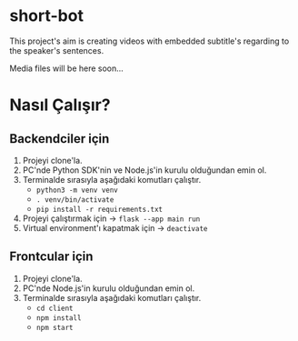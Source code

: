 # short-bot

This project's aim is creating videos with embedded subtitle's regarding to the speaker's sentences.

Media files will be here soon...

# Nasıl Çalışır?

## Backendciler için

1. Projeyi clone'la.
2. PC'nde Python SDK'nin ve Node.js'in kurulu olduğundan emin ol.
3. Terminalde sırasıyla aşağıdaki komutları çalıştır.
   - `python3 -m venv venv`
   - `. venv/bin/activate`
   - `pip install -r requirements.txt`
4. Projeyi çalıştırmak için -> `flask --app main run`
5. Virtual environment'ı kapatmak için -> `deactivate`

## Frontcular için

1. Projeyi clone'la.
2. PC'nde Node.js'in kurulu olduğundan emin ol.
3. Terminalde sırasıyla aşağıdaki komutları çalıştır.
   - `cd client`
   - `npm install`
   - `npm start`
